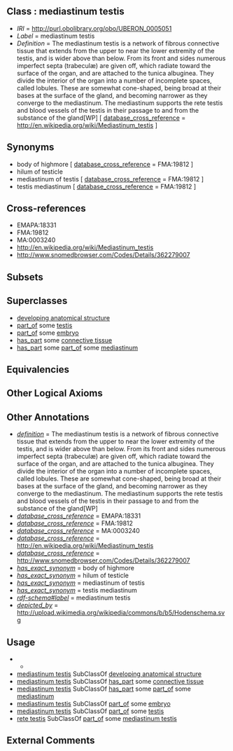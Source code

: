 
## Class : mediastinum testis

 * *IRI* = http://purl.obolibrary.org/obo/UBERON_0005051
 * *Label* = mediastinum testis
 * *Definition* = The mediastinum testis is a network of fibrous connective tissue that extends from the upper to near the lower extremity of the testis, and is wider above than below. From its front and sides numerous imperfect septa (trabeculæ) are given off, which radiate toward the surface of the organ, and are attached to the tunica albuginea. They divide the interior of the organ into a number of incomplete spaces, called lobules. These are somewhat cone-shaped, being broad at their bases at the surface of the gland, and becoming narrower as they converge to the mediastinum. The mediastinum supports the rete testis and blood vessels of the testis in their passage to and from the substance of the gland[WP] [ [database_cross_reference](../../ef/oboInOwl#hasDbXref.md) = http://en.wikipedia.org/wiki/Mediastinum_testis ]

## Synonyms

 * body of highmore [ [database_cross_reference](../../ef/oboInOwl#hasDbXref.md) = FMA:19812 ]
 * hilum of testicle
 * mediastinum of testis [ [database_cross_reference](../../ef/oboInOwl#hasDbXref.md) = FMA:19812 ]
 * testis mediastinum [ [database_cross_reference](../../ef/oboInOwl#hasDbXref.md) = FMA:19812 ]

## Cross-references

 * EMAPA:18331
 * FMA:19812
 * MA:0003240
 * http://en.wikipedia.org/wiki/Mediastinum_testis
 * http://www.snomedbrowser.com/Codes/Details/362279007

## Subsets


## Superclasses

 * [developing anatomical structure](../../UBERON/23/UBERON_0005423.md)
 * [part_of](../../BFO/50/BFO_0000050.md) some [testis](../../UBERON/73/UBERON_0000473.md)
 * [part_of](../../BFO/50/BFO_0000050.md) some [embryo](../../UBERON/22/UBERON_0000922.md)
 * [has_part](../../BFO/51/BFO_0000051.md) some [connective tissue](../../UBERON/84/UBERON_0002384.md)
 * [has_part](../../BFO/51/BFO_0000051.md) some [part_of](../../BFO/50/BFO_0000050.md) some [mediastinum](../../UBERON/28/UBERON_0003728.md)

## Equivalencies


## Other Logical Axioms


## Other Annotations

 * *[definition](../../IAO/15/IAO_0000115.md)* = The mediastinum testis is a network of fibrous connective tissue that extends from the upper to near the lower extremity of the testis, and is wider above than below. From its front and sides numerous imperfect septa (trabeculæ) are given off, which radiate toward the surface of the organ, and are attached to the tunica albuginea. They divide the interior of the organ into a number of incomplete spaces, called lobules. These are somewhat cone-shaped, being broad at their bases at the surface of the gland, and becoming narrower as they converge to the mediastinum. The mediastinum supports the rete testis and blood vessels of the testis in their passage to and from the substance of the gland[WP]
 * *[database_cross_reference](../../ef/oboInOwl#hasDbXref.md)* = EMAPA:18331
 * *[database_cross_reference](../../ef/oboInOwl#hasDbXref.md)* = FMA:19812
 * *[database_cross_reference](../../ef/oboInOwl#hasDbXref.md)* = MA:0003240
 * *[database_cross_reference](../../ef/oboInOwl#hasDbXref.md)* = http://en.wikipedia.org/wiki/Mediastinum_testis
 * *[database_cross_reference](../../ef/oboInOwl#hasDbXref.md)* = http://www.snomedbrowser.com/Codes/Details/362279007
 * *[has_exact_synonym](../../ym/oboInOwl#hasExactSynonym.md)* = body of highmore
 * *[has_exact_synonym](../../ym/oboInOwl#hasExactSynonym.md)* = hilum of testicle
 * *[has_exact_synonym](../../ym/oboInOwl#hasExactSynonym.md)* = mediastinum of testis
 * *[has_exact_synonym](../../ym/oboInOwl#hasExactSynonym.md)* = testis mediastinum
 * *[rdf-schema#label](../../el/rdf-schema#label.md)* = mediastinum testis
 * *[depicted_by](../../depicted/by/depicted_by.md)* = http://upload.wikimedia.org/wikipedia/commons/b/b5/Hodenschema.svg

## Usage

 * -
 * [mediastinum testis](../../UBERON/51/UBERON_0005051.md) SubClassOf [developing anatomical structure](../../UBERON/23/UBERON_0005423.md)
 * [mediastinum testis](../../UBERON/51/UBERON_0005051.md) SubClassOf [has_part](../../BFO/51/BFO_0000051.md) some [connective tissue](../../UBERON/84/UBERON_0002384.md)
 * [mediastinum testis](../../UBERON/51/UBERON_0005051.md) SubClassOf [has_part](../../BFO/51/BFO_0000051.md) some [part_of](../../BFO/50/BFO_0000050.md) some [mediastinum](../../UBERON/28/UBERON_0003728.md)
 * [mediastinum testis](../../UBERON/51/UBERON_0005051.md) SubClassOf [part_of](../../BFO/50/BFO_0000050.md) some [embryo](../../UBERON/22/UBERON_0000922.md)
 * [mediastinum testis](../../UBERON/51/UBERON_0005051.md) SubClassOf [part_of](../../BFO/50/BFO_0000050.md) some [testis](../../UBERON/73/UBERON_0000473.md)
 * [rete testis](../../UBERON/59/UBERON_0003959.md) SubClassOf [part_of](../../BFO/50/BFO_0000050.md) some [mediastinum testis](../../UBERON/51/UBERON_0005051.md)

## External Comments

